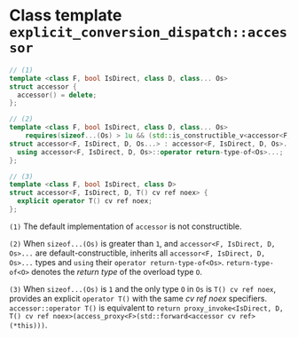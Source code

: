 # Class template `explicit_conversion_dispatch::accessor`

```cpp
// (1)
template <class F, bool IsDirect, class D, class... Os>
struct accessor {
  accessor() = delete;
};

// (2)
template <class F, bool IsDirect, class D, class... Os>
    requires(sizeof...(Os) > 1u && (std::is_constructible_v<accessor<F, IsDirect, D, Os>> && ...))
struct accessor<F, IsDirect, D, Os...> : accessor<F, IsDirect, D, Os>... {
  using accessor<F, IsDirect, D, Os>::operator return-type-of<Os>...;
};

// (3)
template <class F, bool IsDirect, class D>
struct accessor<F, IsDirect, D, T() cv ref noex> {
  explicit operator T() cv ref noex;
};
```

`(1)` The default implementation of `accessor` is not constructible.

`(2)` When `sizeof...(Os)` is greater than `1`, and `accessor<F, IsDirect, D, Os>...` are default-constructible, inherits all `accessor<F, IsDirect, D, Os>...` types and `using` their `operator return-type-of<Os>`. `return-type-of<O>` denotes the *return type* of the overload type `O`.

`(3)` When `sizeof...(Os)` is `1` and the only type `O` in `Os` is `T() cv ref noex`, provides an explicit  `operator T()` with the same *cv ref noex* specifiers. `accessor::operator T()` is equivalent to `return proxy_invoke<IsDirect, D, T() cv ref noex>(access_proxy<F>(std::forward<accessor cv ref>(*this)))`.
